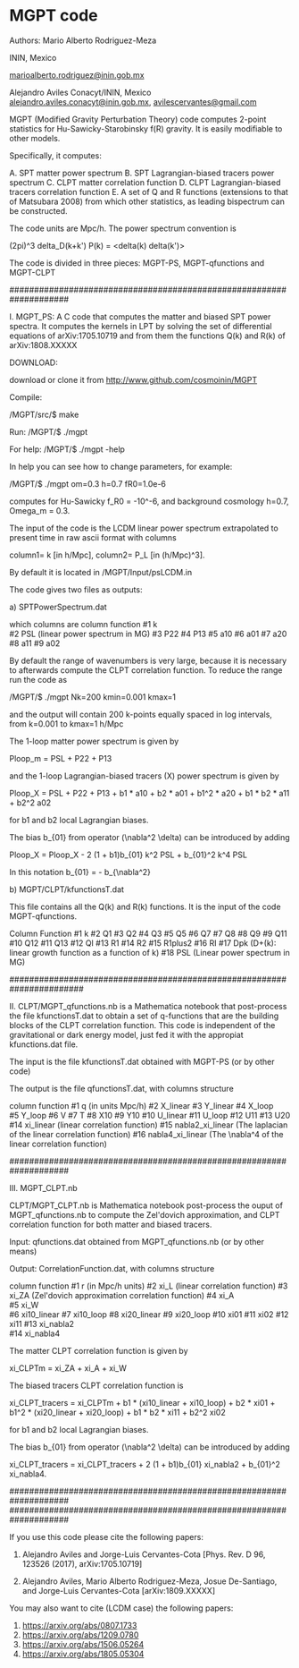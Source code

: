 # MGPT code


Authors:
Mario Alberto Rodriguez-Meza 

ININ, Mexico

marioalberto.rodriguez@inin.gob.mx

Alejandro Aviles
Conacyt/ININ, Mexico
alejandro.aviles.conacyt@inin.gob.mx, avilescervantes@gmail.com 



MGPT (Modified Gravity Perturbation Theory) code computes 2-point statistics for Hu-Sawicky-Starobinsky f(R) gravity.  It is easily modifiable to other models. 

Specifically, it computes:

A. SPT matter power spectrum
B. SPT Lagrangian-biased tracers power spectrum
C. CLPT matter correlation function
D. CLPT Lagrangian-biased tracers correlation function
E. A set of Q and R functions (extensions to that of Matsubara 2008) from which other statistics, as leading bispectrum can be constructed. 

The code units are Mpc/h. The power spectrum convention is 

(2pi)^3 delta_D(k+k') P(k) = <delta(k) delta(k')> 


The code is divided in three pieces: MGPT-PS, MGPT-qfunctions and MGPT-CLPT


####################################################################

I. MGPT_PS: A C code that computes the matter and biased SPT power spectra. It computes the kernels in LPT by solving the set of differential equations of arXiv:1705.10719 and from them the functions Q(k) and R(k) of arXiv:1808.XXXXX 

DOWNLOAD:

download or clone it from http://www.github.com/cosmoinin/MGPT


Compile:

/MGPT/src/$ make


Run:
/MGPT/$ ./mgpt

For help:
/MGPT/$ ./mgpt -help

In help you can see how to change parameters, for example:

/MGPT/$ ./mgpt om=0.3 h=0.7 fR0=1.0e-6 

computes for Hu-Sawicky f_R0 = -10^-6, and background cosmology h=0.7, Omega_m = 0.3.

The input of the code is the LCDM linear power spectrum extrapolated to present time in raw ascii format with columns 

column1= k [in h/Mpc], 
column2= P_L [in (h/Mpc)^3].

By default it is located in /MGPT/Input/psLCDM.in


The code gives two files as outputs: 

a) SPTPowerSpectrum.dat 

which columns are
column  function
#1      k  
#2      PSL  (linear power spectrum in MG)
#3      P22
#4      P13
#5      a10
#6      a01
#7      a20
#8      a11
#9      a02

By default the range of wavenumbers is very large, because it is necessary to afterwards compute the CLPT correlation function. To reduce the range run the code as

/MGPT/$ ./mgpt Nk=200 kmin=0.001 kmax=1

and the output will contain 200 k-points equally spaced in log intervals, from k=0.001 to kmax=1 h/Mpc


The 1-loop matter power spectrum is given by

Ploop_m = PSL + P22 + P13 

and the 1-loop Lagrangian-biased tracers (X) power spectrum is given by

Ploop_X = PSL + P22 + P13 + b1 * a10 + b2 * a01 + b1^2 * a20 +  b1 * b2 * a11 + b2^2 a02 

for b1 and b2 local Lagrangian biases.

The bias b_{01} from operator (\nabla^2 \delta) can be introduced by adding 

Ploop_X = Ploop_X - 2 (1 + b1)b_{01} k^2 PSL + b_{01}^2 k^4 PSL  

In this notation b_{01} = - b_{\nabla^2}


b) MGPT/CLPT/kfunctionsT.dat

This file contains all the Q(k) and R(k) functions. It is the input of the code MGPT-qfunctions.

Column    Function
#1         k
#2         Q1
#3         Q2
#4         Q3
#5         Q5
#6         Q7
#7         Q8
#8         Q9
#9         Q11
#10        Q12
#11        Q13
#12        QI
#13        R1
#14        R2
#15        R1plus2
#16        RI
#17        Dpk  (D+(k): linear growth function as a function of k)
#18        PSL  (Linear power spectrum in MG)

#######################################################################

II. CLPT/MGPT_qfunctions.nb is a Mathematica notebook that post-process the file kfunctionsT.dat to obtain a set of q-functions
that are the building blocks of the CLPT correlation function. This code is independent of the gravitational or dark energy model, just fed it with the appropiat kfunctions.dat file. 

The input is the file kfunctionsT.dat obtained with MGPT-PS (or by other code)

The output is the file qfunctionsT.dat, with columns structure

column     function
#1         q (in units Mpc/h)
#2         X_linear
#3         Y_linear
#4         X_loop         
#5         Y_loop
#6         V
#7         T
#8         X10
#9         Y10
#10        U_linear
#11        U_loop 
#12        U11
#13        U20
#14        xi_linear   (linear correlation function)
#15        nabla2_xi_linear   (The laplacian of the linear correlation function)
#16        nabla4_xi_linear   (The \nabla^4 of the linear correlation function)

####################################################################

III. MGPT_CLPT.nb

CLPT/MGPT_CLPT.nb is Mathematica notebook post-process the ouput of MGPT_qfunctions.nb to compute the Zel'dovich approximation, and CLPT correlation function for both matter and biased tracers. 

Input: qfunctions.dat obtained from MGPT_qfunctions.nb (or by other means)

Output: CorrelationFunction.dat, with columns structure

column   function
#1       r (in Mpc/h units) 
#2       xi_L     (linear correlation function)
#3       xi_ZA    (Zel'dovich approximation correlation function)
#4       xi_A  
#5       xi_W     
#6       xi10_linear
#7       xi10_loop
#8       xi20_linear
#9       xi20_loop
#10      xi01
#11      xi02
#12      xi11
#13      xi_nabla2  
#14      xi_nabla4

The matter CLPT correlation function is given by 

xi_CLPTm = xi_ZA + xi_A + xi_W

The biased tracers CLPT correlation function is

xi_CLPT_tracers = xi_CLPTm + b1 * (xi10_linear + xi10_loop)  + b2 * xi01 + b1^2 * (xi20_linear + xi20_loop) +  b1 * b2 * xi11 + b2^2 xi02 

for b1 and b2 local Lagrangian biases.

The bias b_{01} from operator (\nabla^2 \delta) can be introduced by adding 

xi_CLPT_tracers = xi_CLPT_tracers  + 2 (1 + b1)b_{01} xi_nabla2 + b_{01}^2 xi_nabla4.

####################################################################
####################################################################

If you use this code please cite the following papers:

1. Alejandro Aviles and Jorge-Luis Cervantes-Cota [Phys. Rev. D 96, 123526 (2017), arXiv:1705.10719]

2. Alejandro Aviles, Mario Alberto Rodriguez-Meza, Josue De-Santiago, and Jorge-Luis Cervantes-Cota [arXiv:1809.XXXXX]


You may also want to cite (LCDM case) the following papers:

1. https://arxiv.org/abs/0807.1733
2. https://arxiv.org/abs/1209.0780
3. https://arxiv.org/abs/1506.05264
4. https://arxiv.org/abs/1805.05304


